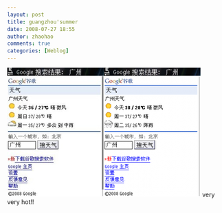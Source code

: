 ```yaml
---
layout: post
title: guangzhou'summer
date: 2008-07-27 18:55
author: zhaohao
comments: true
categories: [Weblog]
---
```

<img id="BLOGGER_PHOTO_ID_5227010979757467778" src="/wp-content/uploads/2008/07/Screenshot0030-730824-225x300.jpg" alt="" border="0" /><img style="border: 0pt none;" src="/wp-content/uploads/2008/07/stardust0034-225x300.png" alt="" />
very very hot!!
